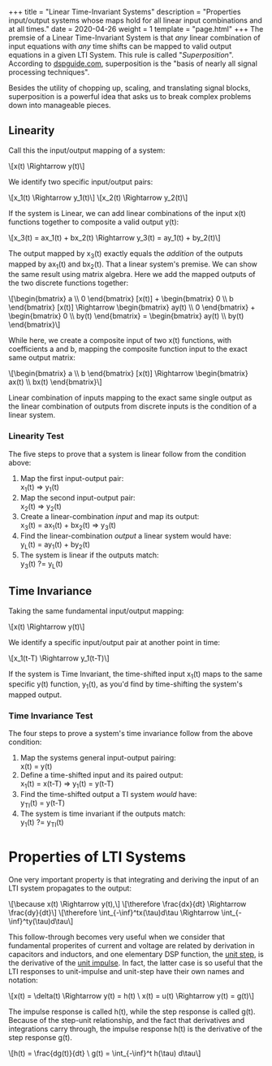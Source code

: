 +++
title = "Linear Time-Invariant Systems"
description = "Properties input/output systems whose maps hold for all linear input combinations and at all times."
date = 2020-04-26
weight = 1
template = "page.html"
+++
The premsie of a Linear Time-Invariant System is that *any* linear combination of input equations with *any* time shifts can be mapped to valid output equations in a given LTI System. This rule is called "<em>Superposition</em>". According to [dspguide.com](https://www.dspguide.com/ch5/6.htm), superposition is the "basis of nearly all signal processing techniques". 

Besides the utility of chopping up, scaling, and translating signal blocks, superposition is a powerful idea that asks us to break complex problems down into manageable pieces. 

## Linearity 
Call this the input/output mapping of a system: 

\\[x(t) \Rightarrow y(t)\\]

We identify two specific input/output pairs: 

\\[x_1(t) \Rightarrow y_1(t)\\]
\\[x_2(t) \Rightarrow y_2(t)\\]

If the system is Linear, we can add linear combinations of the input x(t) functions together to composite a valid output y(t): 

\\[x_3(t) = ax_1(t) + bx_2(t) \Rightarrow y_3(t) = ay_1(t) + by_2(t)\\]

The output mapped by x<sub>3</sub>(t) exactly equals the <em>addition</em> of the outputs mapped by ax<sub>1</sub>(t) and bx<sub>2</sub>(t). That a linear system's premise. We can show the same result using matrix algebra. Here we add the mapped outputs of the two discrete functions together: 

\\[\begin{bmatrix} a \\\\ 0 \end{bmatrix} [x(t)] + \begin{bmatrix} 0 \\\\ b \end{bmatrix} [x(t)] \Rightarrow \begin{bmatrix} ay(t) \\\\ 0 \end{bmatrix} + \begin{bmatrix} 0 \\\\ by(t) \end{bmatrix} = \begin{bmatrix} ay(t) \\\\ by(t) \end{bmatrix}\\]

While here, we create a composite input of two x(t) functions, with coefficients a and b, mapping the composite function input to the exact same output matrix:

\\[\begin{bmatrix} a \\\\ b \end{bmatrix} [x(t)] \Rightarrow \begin{bmatrix} ax(t) \\\\ bx(t) \end{bmatrix}\\]

Linear combination of inputs mapping to the exact same single output as the linear combination of outputs from discrete inputs is the condition of a linear system. 

### Linearity Test
The five steps to prove that a system is linear follow from the condition above: 

1. Map the first input-output pair:  
x<sub>1</sub>(t) ⇒ y<sub>1</sub>(t)
1. Map the second input-output pair:  
x<sub>2</sub>(t) ⇒ y<sub>2</sub>(t)
3. Create a linear-combination <em>input</em> and map its output:  
x<sub>3</sub>(t) = ax<sub>1</sub>(t) + bx<sub>2</sub>(t) ⇒ y<sub>3</sub>(t)
4. Find the linear-combination <em>output</em> a linear system would have:  
y<sub>L</sub>(t) = ay<sub>1</sub>(t) + by<sub>2</sub>(t)
5. The system is linear if the outputs match:  
y<sub>3</sub>(t) ?= y<sub>L</sub>(t)

## Time Invariance 
Taking the same fundamental input/output mapping: 

\\[x(t) \Rightarrow y(t)\\]

We identify a specific input/output pair at another point in time: 

\\[x_1(t-T) \Rightarrow y_1(t-T)\\]

If the system is Time Invariant, the time-shifted input x<sub>1</sub>(t) maps to the same specific y(t) function, y<sub>1</sub>(t), as you'd find by time-shifting the system's mapped output.

### Time Invariance Test 
The four steps to prove a system's time invariance follow from the above condition: 

1. Map the systems general input-output pairing:  
x(t) = y(t)
2. Define a time-shifted input and its paired output:  
x<sub>1</sub>(t) = x(t-T) ⇒ y<sub>1</sub>(t) = y(t-T)
3. Find the time-shifted output a TI system <em>would</em> have:  
y<sub>TI</sub>(t) = y(t-T)
4. The system is time invariant if the outputs match:  
y<sub>1</sub>(t) ?= y<sub>TI</sub>(t)

# Properties of LTI Systems 
One very important property is that integrating and deriving the input of an LTI system propagates to the output: 

\\[\because x(t) \Rightarrow y(t),\\]
\\[\therefore \frac{dx}{dt} \Rightarrow \frac{dy}{dt}\\]
\\[\therefore \int_{-\inf}^tx(\tau)d\tau \Rightarrow \int_{-\inf}^ty(\tau)d\tau\\]

This follow-through becomes very useful when we consider that fundamental properites of current and voltage are related by derivation in capacitors and inductors, and one elementary DSP function, the [unit step](/engd/dsp/elem-func#unit-step), is the derivative of the [unit impulse](/engd/dsp/elem-func#unit-impulse). In fact, the latter case is so useful that the LTI responses to unit-impulse and unit-step have their own names and notation: 

\\[x(t) = \delta(t) \Rightarrow y(t) = h(t) \\ x(t) = u(t) \Rightarrow y(t) = g(t)\\]

The impulse response is called h(t), while the step response is called g(t). Because of the step-unit relationship, and the fact that derivatives and integrations carry through, the impulse response h(t) is the derivative of the step response g(t).

\\[h(t) = \frac{dg(t)}{dt} \\ g(t) = \int_{-\inf}^t h(\tau) d\tau\\]